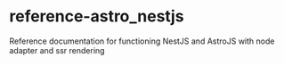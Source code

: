 # reference-astro_nestjs

Reference documentation for functioning NestJS and AstroJS with node adapter and ssr rendering
